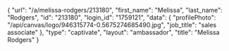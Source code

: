 {
    "url": "\/a\/melissa-rodgers\/213180",
    "first_name": "Melissa",
    "last_name": "Rodgers",
    "id": "213180",
    "login_id": "1759121",
    "data": {
        "profilePhoto": "\/api\/canvas\/logo\/946315774-0.5675274685490.jpg",
        "job_title": "sales associate"
    },
    "type": "captivate",
    "layout": "ambassador",
    "title": "Melissa Rodgers"
}
